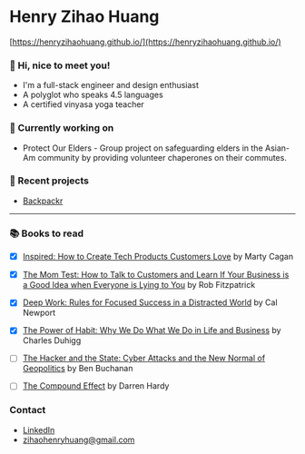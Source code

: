 
# Henry Zihao Huang
[https://henryzihaohuang.github.io/](https://henryzihaohuang.github.io/)

### 💬  Hi, nice to meet you!
* I'm a full-stack engineer and design enthusiast
* A polyglot who speaks 4.5 languages
* A certified vinyasa yoga teacher


### 🌱  Currently working on
* Protect Our Elders - Group project on safeguarding elders in the Asian-Am community by providing volunteer chaperones on their commutes.

### 👯 Recent projects
* [Backpackr](https://backpackr-aa.herokuapp.com/)

---

### :books: Books to read
- [x] [Inspired: How to Create Tech Products Customers Love](https://www.goodreads.com/book/show/35249663-inspired) by Marty Cagan
- [x] [The Mom Test: How to Talk to Customers and Learn If Your Business is a Good Idea when Everyone is Lying to You](https://www.goodreads.com/book/show/52283963-the-mom-test?from_search=true&from_srp=true&qid=jBkdaaD0bL&rank=1) by Rob Fitzpatrick
- [x] [Deep Work: Rules for Focused Success in a Distracted World](https://www.amazon.com/dp/B013UWFM52/ref=dp-kindle-redirect?_encoding=UTF8&btkr=1) by Cal Newport
- [x] [The Power of Habit: Why We Do What We Do in Life and Business](https://www.amazon.com/dp/B0055PGUYU/ref=dp-kindle-redirect?_encoding=UTF8&btkr=1) by Charles Duhigg
- [ ] [The Hacker and the State: Cyber Attacks and the New Normal of Geopolitics](https://www.hup.harvard.edu/catalog.php?isbn=9780674987555) by Ben Buchanan
- [ ] [The Compound Effect](https://www.amazon.com/Compound-Effect-Darren-Hardy/dp/159315724X) by Darren Hardy


### Contact
* [LinkedIn](https://www.linkedin.com/in/zihaohuang/)
* zihaohenryhuang@gmail.com


